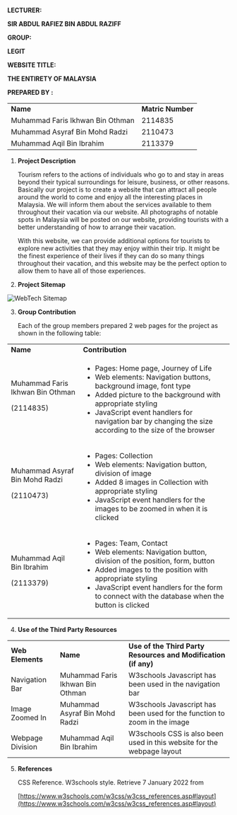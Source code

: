 **LECTURER:**

**SIR ABDUL RAFIEZ BIN ABDUL RAZIFF**

**GROUP:**

**LEGIT**

**WEBSITE TITLE:**

**THE ENTIRETY OF MALAYSIA**

**PREPARED BY :**


<table>
  <tr>
   <td><strong>Name</strong>
   </td>
   <td><strong>Matric Number</strong>
   </td>
  </tr>
  <tr>
   <td>Muhammad Faris Ikhwan Bin Othman
   </td>
   <td>2114835
   </td>
  </tr>
  <tr>
   <td>Muhammad Asyraf Bin Mohd Radzi
   </td>
   <td>2110473
   </td>
  </tr>
  <tr>
   <td>Muhammad Aqil Bin Ibrahim
   </td>
   <td>2113379
   </td>
  </tr>
</table>



    



1. **Project Description**

    Tourism refers to the actions of individuals who go to and stay in areas beyond their typical surroundings for leisure, business, or other reasons. Basically our project is to create a website that can attract all people around the world to come and enjoy all the interesting places in Malaysia. We will inform them about the services available to them throughout their vacation via our website. All photographs of notable spots in Malaysia will be posted on our website, providing tourists with a better understanding of how to arrange their vacation.


    With this website, we can provide additional options for tourists to explore new activities that they may enjoy within their trip. It might be the finest experience of their lives if they can do so many things throughout their vacation, and this website may be the perfect option to allow them to have all of those experiences.

2. **Project Sitemap**

![WebTech Sitemap](https://user-images.githubusercontent.com/100497221/212549448-77bf04f8-ac24-4e1d-a45b-1d5bb68d53ef.png)


3. **Group Contribution**

    Each of the group members prepared 2 web pages for the project as shown in the following table:


<table>
  <tr>
   <td>
<strong>Name</strong>
   </td>
   <td><strong>Contribution</strong>
   </td>
  </tr>
  <tr>
   <td>Muhammad Faris Ikhwan Bin Othman
<p>
(2114835)
   </td>
   <td>
<ul>

<li>Pages: Home page, Journey of Life 

<li>Web elements: Navigation buttons, background image, font type

<li>Added picture to the background with appropriate styling

<li>JavaScript event handlers for navigation bar by changing the size according to the size of the browser
</li>
</ul>
   </td>
  </tr>
  <tr>
   <td>Muhammad Asyraf Bin Mohd Radzi
<p>
(2110473)
   </td>
   <td>
<ul>

<li>Pages: Collection

<li>Web elements: Navigation button, division of image

<li>Added 8 images in Collection with appropriate styling

<li>JavaScript event handlers for the images to be zoomed in when it is clicked
</li>
</ul>
   </td>
  </tr>
  <tr>
   <td>Muhammad Aqil Bin Ibrahim
<p>
(2113379)
   </td>
   <td>
<ul>

<li>Pages: Team, Contact

<li>Web elements: Navigation button, division of the position, form, button

<li>Added images to the position with appropriate styling

<li>JavaScript event handlers for the form to connect with the database when the button is clicked
</li>
</ul>
   </td>
  </tr>
</table>






4. **Use of the Third Party Resources**

 <table>
  <tr>
   <td>
<strong>Web Elements</strong>
   </td>
   <td><strong>Name</strong>
   </td>
   <td><strong>Use of the Third Party Resources and Modification (if any)</strong>
   </td>
  </tr>
  <tr>
   <td>Navigation Bar
   </td>
   <td>Muhammad Faris Ikhwan Bin Othman
   </td>
   <td>W3schools Javascript has been used in the navigation bar
   </td>
  </tr>
  <tr>
   <td>Image Zoomed In
   </td>
   <td>Muhammad Asyraf Bin Mohd Radzi
   </td>
   <td>W3schools Javascript has been used for the function to zoom in the image
   </td>
  </tr>
  <tr>
   <td>Webpage Division
   </td>
   <td>Muhammad Aqil Bin Ibrahim
   </td>
   <td>W3schools CSS is also been used in this website for the webpage layout
   </td>
  </tr>
</table>





5. **References**

    CSS Reference. W3schools style. Retrieve 7 January 2022 from


    [https://www.w3schools.com/w3css/w3css_references.asp#layout](https://www.w3schools.com/w3css/w3css_references.asp#layout)

